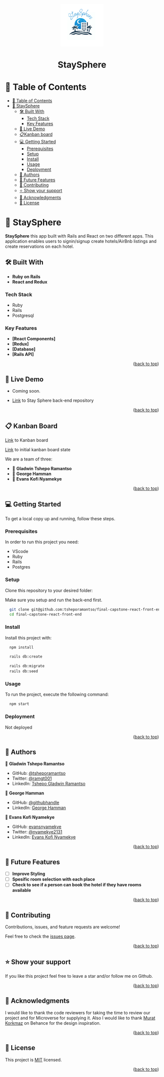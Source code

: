 <a name="readme-top"></a>

<div align="center">
  <img src="./public/images/StaySphere.svg" alt="logo" width="140" height="auto" />
  <h1><b> StaySphere </b></h1>

</div>

<!-- TABLE OF CONTENTS -->

# 📗 Table of Contents

- [📗 Table of Contents](#-table-of-contents)
- [📖 StaySphere ](#-staysphere-)
  - [🛠 Built With ](#-built-with-)
    - [Tech Stack ](#tech-stack-)
    - [Key Features ](#key-features-)
  - [🚀 Live Demo ](#-live-demo-)
  - [ :clipboard:Kanban board ](#-kanban-board-)
  - [💻 Getting Started ](#-getting-started-)
    - [Prerequisites](#prerequisites)
    - [Setup](#setup)
    - [Install](#install)
    - [Usage](#usage)
    - [Deployment](#deployment)
  - [👥 Authors ](#-authors-)
  - [🔭 Future Features ](#-future-features-)
  - [🤝 Contributing ](#-contributing-)
  - [⭐️ Show your support ](#️-show-your-support-)
  - [🙏 Acknowledgments ](#-acknowledgments-)
  - [📝 License ](#-license-)

<!-- PROJECT DESCRIPTION -->

# 📖 StaySphere <a name="about-project"></a>

**StaySphere** this app built with Rails and React on two different apps. This application enables users to signin/signup create hotels/AirBnb listings and create reservations on each hotel.

## 🛠 Built With <a name="built-with"></a>

- **Ruby on Rails**
- **React and Redux**

### Tech Stack <a name="tech-stack"></a>

- Ruby
- Rails
- Postgresql

<!-- Features -->

### Key Features <a name="key-features"></a>

- **[React Components]**
- **[Redux]**
- **[Database]**
- **[Rails API]**

<p align="right">(<a href="#readme-top">back to top</a>)</p>

<!-- LIVE DEMO -->

## 🚀 Live Demo <a name="live-demo"></a>

- Coming soon.

- [Link](https://github.com/tsheporamantso/final-capstone-rails-api) to Stay Sphere back-end repository

<p align="right">(<a href="#readme-top">back to top</a>)</p>

## 📋 Kanban Board <a name="kanban-board"></a>

[Link](https://github.com/users/tsheporamantso/projects/14) to Kanban board

[Link](https://github.com/tsheporamantso/final-capstone-rails-api/issues/5) to initial kanban board state

We are a team of three:

-  👤 **Gladwin Tshepo Ramantso**
-  👤 **George Hamman**
-  👤 **Evans Kofi Nyamekye**

<p align="right">(<a href="#readme-top">back to top</a>)</p>

<!-- GETTING STARTED -->

## 💻 Getting Started <a name="getting-started"></a>

To get a local copy up and running, follow these steps.

### Prerequisites

In order to run this project you need:

- VScode
- Ruby
- Rails
- Postgres

### Setup

Clone this repository to your desired folder:

Make sure you setup and run the back-end first.

```sh
  git clone git@github.com:tsheporamantso/final-capstone-react-front-end.git
  cd final-capstone-react-front-end
```

### Install

Install this project with:

```sh
  npm install
```

```sh
  rails db:create
```

```sh
  rails db:migrate
  rails db:seed
```

### Usage

To run the project, execute the following command:

```sh
  npm start
```


### Deployment

Not deployed

<p align="right">(<a href="#readme-top">back to top</a>)</p>

<!-- AUTHORS -->

## 👥 Authors <a name="authors"></a>

👤 **Gladwin Tshepo Ramantso**

- GitHub: [@tsheporamantso](https://github.com/tsheporamantso)
- Twitter: [@ramgt001](https://twitter.com/ramgt001)
- LinkedIn: [Tshepo Gladwin Ramantso](https://www.linkedin.com/in/tshepo-ramantso-b6a35433/)

👤 **George Hamman**

- GitHub: [@githubhandle](https://github.com/George7h)
- LinkedIn: <a href="https://www.linkedin.com/in/george-hamman-95b98224b/">George Hamman</a>

👤 **Evans Kofi Nyamekye**
- GitHub: [evansnyamekye](https://github.com/evansnyamekye)
- Twitter: [@nyamekye2131](https://twitter.com/nyamekye2131)
- LinkedIn: [Evans Kofi Nyamekye](https://www.linkedin.com/in/evans-kofi-nyamekye-1980a4117/)

<p align="right">(<a href="#readme-top">back to top</a>)</p>

<!-- FUTURE FEATURES -->

## 🔭 Future Features <a name="future-features"></a>

- [ ] **Improve Styling**
- [ ] **Spesific room selection with each place**
- [ ] **Check to see if a person can book the hotel if they have rooms available**

<p align="right">(<a href="#readme-top">back to top</a>)</p>

<!-- CONTRIBUTING -->

## 🤝 Contributing <a name="contributing"></a>

Contributions, issues, and feature requests are welcome!

Feel free to check the [issues page](https://github.com/tsheporamantso/final-capstone-react-front-end/issues).

<p align="right">(<a href="#readme-top">back to top</a>)</p>

<!-- SUPPORT -->

## ⭐️ Show your support <a name="support"></a>

If you like this project feel free to leave a star and/or follow me on Github.

<p align="right">(<a href="#readme-top">back to top</a>)</p>

<!-- ACKNOWLEDGEMENTS -->

## 🙏 Acknowledgments <a name="acknowledgements"></a>

I would like to thank the code reviewers for taking the time to review our project and for Microverse for supplying it.
Also I would like to thank [Murat Korkmaz](https://www.behance.net/muratk) on Behance for the design inspiration.

<p align="right">(<a href="#readme-top">back to top</a>)</p>

<!-- LICENSE -->

## 📝 License <a name="license"></a>

This project is [MIT](./LICENSE) licensed.

<p align="right">(<a href="#readme-top">back to top</a>)</p>

